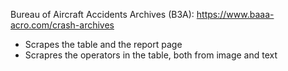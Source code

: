 Bureau of Aircraft Accidents Archives (B3A): https://www.baaa-acro.com/crash-archives

  - Scrapes the table and the report page
  - Scrapres the operators in the table, both from image and text
